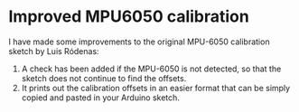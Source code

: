 # Improved MPU6050 calibration

I have made some improvements to the original MPU-6050 calibration sketch by Luis Ródenas:
1. A check has been added if the MPU-6050 is not detected, so that the sketch does not continue to find the offsets.
2. It prints out the calibration offsets in an easier format that can be simply copied and pasted in your Arduino sketch.
